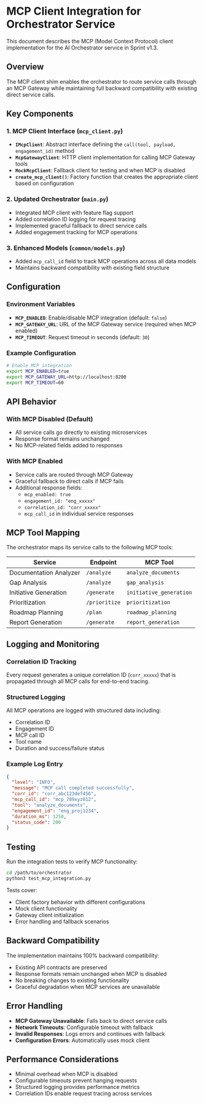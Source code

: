 # MCP Client Integration for Orchestrator Service

This document describes the MCP (Model Context Protocol) client implementation for the AI Orchestrator service in Sprint v1.3.

## Overview

The MCP client shim enables the orchestrator to route service calls through an MCP Gateway while maintaining full backward compatibility with existing direct service calls.

## Key Components

### 1. MCP Client Interface (`mcp_client.py`)

- **`IMcpClient`**: Abstract interface defining the `call(tool, payload, engagement_id)` method
- **`McpGatewayClient`**: HTTP client implementation for calling MCP Gateway tools
- **`MockMcpClient`**: Fallback client for testing and when MCP is disabled
- **`create_mcp_client()`**: Factory function that creates the appropriate client based on configuration

### 2. Updated Orchestrator (`main.py`)

- Integrated MCP client with feature flag support
- Added correlation ID logging for request tracing
- Implemented graceful fallback to direct service calls
- Added engagement tracking for MCP operations

### 3. Enhanced Models (`common/models.py`)

- Added `mcp_call_id` field to track MCP operations across all data models
- Maintains backward compatibility with existing field structure

## Configuration

### Environment Variables

- **`MCP_ENABLED`**: Enable/disable MCP integration (default: `false`)
- **`MCP_GATEWAY_URL`**: URL of the MCP Gateway service (required when MCP enabled)
- **`MCP_TIMEOUT`**: Request timeout in seconds (default: `30`)

### Example Configuration

```bash
# Enable MCP integration
export MCP_ENABLED=true
export MCP_GATEWAY_URL=http://localhost:8200
export MCP_TIMEOUT=60
```

## API Behavior

### With MCP Disabled (Default)
- All service calls go directly to existing microservices
- Response format remains unchanged
- No MCP-related fields added to responses

### With MCP Enabled
- Service calls are routed through MCP Gateway
- Graceful fallback to direct calls if MCP fails
- Additional response fields:
  - `mcp_enabled: true`
  - `engagement_id: "eng_xxxxx"`
  - `correlation_id: "corr_xxxxx"`
  - `mcp_call_id` in individual service responses

## MCP Tool Mapping

The orchestrator maps its service calls to the following MCP tools:

| Service | Endpoint | MCP Tool |
|---------|----------|----------|
| Documentation Analyzer | `/analyze` | `analyze_documents` |
| Gap Analysis | `/analyze` | `gap_analysis` |
| Initiative Generation | `/generate` | `initiative_generation` |
| Prioritization | `/prioritize` | `prioritization` |
| Roadmap Planning | `/plan` | `roadmap_planning` |
| Report Generation | `/generate` | `report_generation` |

## Logging and Monitoring

### Correlation ID Tracking
Every request generates a unique correlation ID (`corr_xxxxx`) that is propagated through all MCP calls for end-to-end tracing.

### Structured Logging
All MCP operations are logged with structured data including:
- Correlation ID
- Engagement ID
- MCP call ID
- Tool name
- Duration and success/failure status

### Example Log Entry
```json
{
  "level": "INFO",
  "message": "MCP call completed successfully",
  "corr_id": "corr_abc123def456",
  "mcp_call_id": "mcp_789xyz012",
  "tool": "analyze_documents",
  "engagement_id": "eng_proj1234",
  "duration_ms": 1250,
  "status_code": 200
}
```

## Testing

Run the integration tests to verify MCP functionality:

```bash
cd /path/to/orchestrator
python3 test_mcp_integration.py
```

Tests cover:
- Client factory behavior with different configurations
- Mock client functionality
- Gateway client initialization
- Error handling and fallback scenarios

## Backward Compatibility

The implementation maintains 100% backward compatibility:
- Existing API contracts are preserved
- Response formats remain unchanged when MCP is disabled
- No breaking changes to existing functionality
- Graceful degradation when MCP services are unavailable

## Error Handling

- **MCP Gateway Unavailable**: Falls back to direct service calls
- **Network Timeouts**: Configurable timeout with fallback
- **Invalid Responses**: Logs errors and continues with fallback
- **Configuration Errors**: Automatically uses mock client

## Performance Considerations

- Minimal overhead when MCP is disabled
- Configurable timeouts prevent hanging requests
- Structured logging provides performance metrics
- Correlation IDs enable request tracing across services